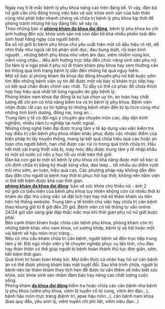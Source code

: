 <p>Ngày nay tỉ lệ mắc bệnh lý phụ khoa nâng cao trên đáng kể. Vì vậy, đàn bà nữ giới cần chủ động trong việc bảo vệ sức khỏe sinh sản của bản thân cũng như phát hiện nhanh chóng và chữa trị bệnh lý phụ khoa kịp thời để phòng tránh những hệ lụy đáng tiếc sẽ xảy ra.<br />
Theo những bác sĩ <a href="https://timbenhvien.vn/chi-tiet-3868"><strong>phòng khám đa khoa đại đông</strong></a>, bệnh lý phụ khoa ko chỉ ảnh hưởng đến sức khỏe sinh sản mà còn dẫn tới khá nhiều phiền toái đến sinh hoạt hằng ngày của người bệnh.<br />
Đa số nữ giới bị bệnh phụ khoa chủ yếu xuất hiện một số dấu hiệu rõ rệt, dễ nhìn thấy như ngứa rát bộ phận sinh dục, đau bụng dưới, rối loạn kinh nguyệt&hellip; những bệnh phụ khoa như viêm âm đạo, viêm nhiễm vùng kín, viêm vùng chậu&hellip; đều ảnh hưởng trực tiếp đến chức năng sinh sản phụ nữ.<br />
Do tâm lý e ngại phải ít phụ nữ đi thăm khám phụ khoa hay xem thường cần bỏ thông qua tình trạng bệnh lý dẫn đến những hệ quả nguy hiểm.<br />
Một số bác sĩ phòng khám đa khoa đại đông khuyên phụ nữ bắt buộc sớm tìm đến những bệnh viện uy tín để được một vài bác sĩ khám trực tiếp hay có kết quả chẩn đoán chính xác nhất. Từ đấy có thể có phác đồ chữa thích hợp hay hiệu quả nhất tới từng nguyên do gây bệnh lý.<br />
Phòng khám nam khoa đại đông là sự lựa chọn uy tín, an toàn hay chất lượng để chị em có khả năng kiểm tra và trị bệnh lý phụ khoa. Bệnh viện nhận được rất cao sự tin tưởng từ những bệnh nhân đến từ tp.hcm cũng như những tỉnh bình dương, đồng nai, long an&hellip;<br />
Trung tâm y tế có đội ngũ y chuyên gia chuyên môn cao, dày dặn kinh nghiệm, nhiều năm tu nghiệp tại nước ngoài.<br />
Những công nghệ hiện đại được trung tâm y tế áp dụng vào việc kiểm tra hay điều trị căn bệnh phụ khoa nhằm khắc phục được các nhược điểm của biện pháp trị lây truyền thống, mang lại kết quả chữa hiệu quả cao hoặc an toàn cho người bệnh, hạn chế được các rủi ro trong quá trình chữa trị. Hầu hết một vài trang thiết vừa bị, máy móc đều được trung tâm y tế nhập khẩu từ một số nước có nền y học tối ưu nhất trên thế giới.<br />
Đàn bà con gái bị một số bệnh lý phụ khoa có khả năng được một số bác sĩ chỉ định chữa trị bằng kỹ thuật sóng viba, dao leep&hellip; tới nhiều ưu điểm vượt trội như sớm, an toàn, hiệu quả cao. Các phương pháp này không dẫn đến đau đớn cho người bị bệnh hay thời kì phục hồi kịp thời, không nên nằm viện vì thế tiết kiệm được khá cao thời gian.<br />
<a href="http://zalo.me/2792732411911633369"><strong>phòng khám đa khoa đại đông</strong></a>: bảo vệ sức khỏe cho thiếu nữ - ảnh 2<br />
nữ giới có biểu hiện của bệnh phụ khoa tuy nhiên không còn có nhiều thời kì khám do đặc thù công việc sẽ đặt lịch hẹn hay mã số thăm khám ưu tiên trên hệ thống website. Trung tâm y tế khiến cho việc hay chữa trị căn bệnh theo khung giờ từ 8 giờ đến 20 giờ. Bệnh viện có hệ thống tư vấn online 24/24 giờ sẵn sàng giải đáp thắc mắc mọi khi thời gian phụ nữ nữ giới buộc phải.<br />
Bên cạnh thăm khám hoặc chữa căn bệnh phụ khoa, phòng khám còn trị những bệnh khác như nam khoa, cơ xương khớp, bệnh lý xã hội hoặc một vài bệnh về hậu môn-trực tràng&hellip;<br />
Nếu có nhu cầu khám chữa trị căn bệnh, người bệnh sẽ đến trực tiếp trung tâm y tế. Đội ngũ nhân viên y tế chuyên nghiệp phục vụ tận tình, chu đáo hay thân thiện có thể giúp người bị bệnh hoàn thành thủ tục đơn giản, sớm, tiết kiệm thời gian.<br />
Quá trình trị hoàn toàn khép kín. Mọi kiến thức cá nhân hay hồ sơ căn bệnh án có thể được phòng khám bảo mật tuyệt đối. Sau khá trình chữa, người bị bệnh nên tái thăm khám theo lịch hẹn để được tư vấn thêm về hiểu biết sức khỏe, sức khỏe sinh sản nhằm đảm bảo hay nâng cao chất lượng cuộc sống.<br />
Phòng khám <a href="https://timbenhvien.vn/chi-tiet-3868"><strong>đa khoa đại đông</strong></a>&nbsp;kiểm tra hoặc chữa các căn bệnh như bệnh lý phụ khoa (viêm phụ khoa, viêm lộ tuyến cổ tử cung, viêm âm đạo&hellip;), bệnh hậu môn-trực tràng (bệnh trĩ, apxe hậu môn&hellip;), căn bệnh nam khoa (bao quy đầu, yếu sinh lý, viêm tuyến chi phí liệt, viêm niệu đạo&hellip;)</p>

<p>&nbsp;</p>

